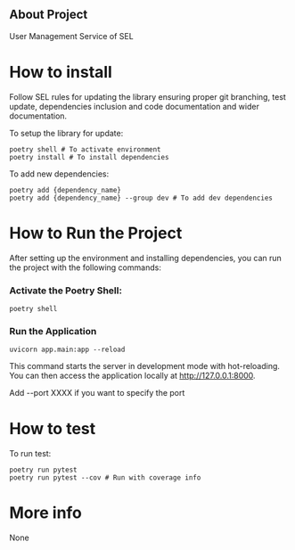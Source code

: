 ## About Project

User Management Service of SEL

# How to install

Follow SEL rules for updating the library ensuring proper git branching, test update, dependencies inclusion and code documentation and wider documentation.

To setup the library for update:

```
poetry shell # To activate environment
poetry install # To install dependencies
```

To add new dependencies:

```
poetry add {dependency_name}
poetry add {dependency_name} --group dev # To add dev dependencies
```

# How to Run the Project

After setting up the environment and installing dependencies, you can run the project with the following commands:

### Activate the Poetry Shell:
```
poetry shell
```

### Run the Application
```
uvicorn app.main:app --reload
```
This command starts the server in development mode with hot-reloading. You can then access the application locally at http://127.0.0.1:8000.

Add --port XXXX if you want to specify the port

# How to test

To run test:
```
poetry run pytest
poetry run pytest --cov # Run with coverage info
```

# More info

None
